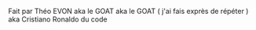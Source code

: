 Fait par Théo EVON aka le GOAT aka le GOAT ( j'ai fais exprès de répéter ) aka Cristiano Ronaldo du code
